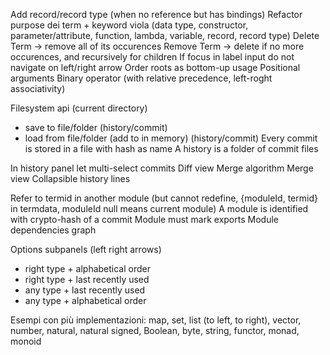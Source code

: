 Add record/record type (when no reference but has bindings)
Refactor purpose dei term + keyword viola (data type, constructor, parameter/attribute, function, lambda, variable, record, record type)
Delete Term -> remove all of its occurences
Remove Term -> delete if no more occurences, and recursively for children
If focus in label input do not navigate on left/right arrow
Order roots as bottom-up usage
Positional arguments
Binary operator (with relative precedence, left-roght associativity)

Filesystem api (current directory)

- save to file/folder (history/commit)
- load from file/folder (add to in memory) (history/commit)
  Every commit is stored in a file with hash as name
  A history is a folder of commit files

In history panel let multi-select commits
Diff view
Merge algorithm
Merge view
Collapsible history lines

Refer to termid in another module (but cannot redefine, {moduleId, termid} in termdata, moduleId null means current module)
A module is identified with crypto-hash of a commit
Module must mark exports
Module dependencies graph

Options subpanels (left right arrows)

- right type + alphabetical order
- right type + last recently used
- any type + last recently used
- any type + alphabetical order

Esempi con più implementazioni: map, set, list (to left, to right), vector, number, natural, natural signed, Boolean, byte, string, functor, monad, monoid
